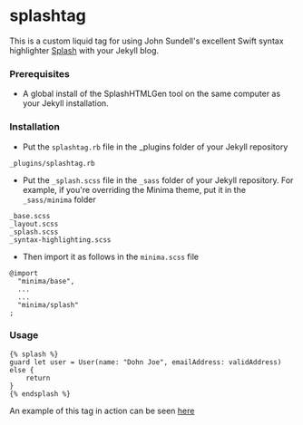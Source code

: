 # splashtag

This is a custom liquid tag for using John Sundell's excellent Swift syntax highlighter [Splash](https://github.com/JohnSundell/Splash) with your Jekyll blog.

### Prerequisites

+ A global install of the SplashHTMLGen tool on the same computer as your Jekyll installation.

### Installation

+ Put the ```splashtag.rb``` file in the _plugins folder of your Jekyll repository

```_plugins/splashtag.rb```

+ Put the ```_splash.scss``` file in the ```_sass``` folder of your Jekyll repository. For example, if you're overriding the Minima theme, put it in the ```_sass/minima``` folder

```
_base.scss
_layout.scss
_splash.scss            
_syntax-highlighting.scss
```

+ Then import it as follows in the ```minima.scss``` file

```
@import
  "minima/base",
  ...
  ...
  "minima/splash"
;
```

### Usage

```
{% splash %}
guard let user = User(name: "Dohn Joe", emailAddress: validAddress) else {
    return
}
{% endsplash %}
```

An example of this tag in action can be seen [here](https://mannberg.github.io/2018/10/07/testing-your-ui-using-method-swizzling.html)
